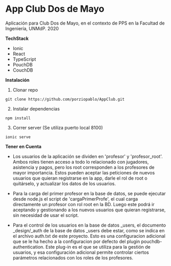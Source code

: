 # App Club Dos de Mayo

Aplicación para Club Dos de Mayo, en el contexto de PPS en la Facultad de Ingeniería, UNMdP. 2020


**TechStack**
  - Ionic
  - React
  - TypeScript
  - PouchDB
  - CouchDB

**Instalación**
  1) Clonar repo
  
    git clone https://github.com/porziopablo/AppClub.git
  2) Instalar dependencias
  
    npm install
  3) Correr server (Se utiliza puerto local 8100)
    
    ionic serve
    
**Tener en Cuenta**

  - Los usuarios de la aplicación se dividen en 'profesor' y 'profesor_root'. Ambos roles tienen acceso a todo lo relacionado con jugadores, asistencia y pagos, pero los root corresponden a los profesores de mayor importancia. Estos pueden aceptar las peticiones de nuevos usuarios que quieran registrarse en la app, darle el rol de root o quitárselo, y actualizar los datos de los usuarios.  

 - Para la carga del primer profesor en la base de datos, se puede ejecutar desde node.js el script de 'cargaPrimerProfe', el cual carga directamente un profesor con rol root en la BD. Luego este podrá ir aceptando y gestionando a los nuevos usuarios que quieran registrarse, sin necesidad de usar el script. 

 - Para el control de los usuarios en la base de datos _users, el documento _design/_auth de la base de datos _users debe estar, como se indica en el archivo auth.txt de este proyecto. Esto es una configuracion adicional que se le ha hecho a la configuracion por defecto del plugin pouchdb-authentication. Este plug-in es el que se utiliza para la gestión de usuarios, y esa configuración adicional permite controlar ciertos parámetros relacionados con los roles de los profesores. 
